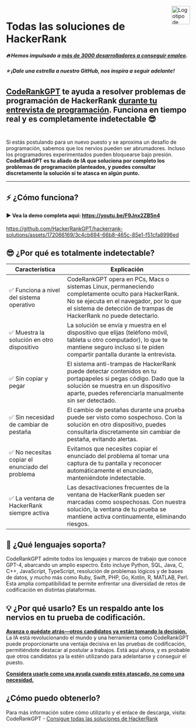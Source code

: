 <a href="https://coderank.solutions/?s=github-repo-es">
    <img src="https://app.coderank.solutions/logo.png" alt="Logotipo de Soluciones HackerRank" title="Soluciones HackerRank" align="right" height="50" />
</a>


# Todas las soluciones de HackerRank

##### :fire: Hemos impulsado a <ins>**más de 3000 desarrolladores a conseguir empleo**</ins>.
##### :star: ¡Dale una estrella a nuestro GitHub, nos inspira a seguir adelante!

**[CodeRankGPT](https://coderank.solutions?s=github-repo-es) te ayuda a resolver problemas de programación de HackerRank <ins>durante tu entrevista de programación</ins>. 
Funciona en tiempo real y es completamente indetectable** 😎
<br />
<br />
---
Si estás postulando para un nuevo puesto y se aproxima un desafío de programación, sabemos que los nervios pueden ser abrumadores. Incluso los programadores experimentados pueden bloquearse bajo presión. **CodeRankGPT es tu aliado de IA que soluciona por completo los problemas de programación planteados, y puedes consultar discretamente la solución si te atasca en algún punto.**
***
## ⚡️ ¿Cómo funciona?
#### ▶️ Vea la demo completa aquí: https://youtu.be/F9Jnx2ZB5n4

https://github.com/HackerRankGPT/hackerrank-solutions/assets/172066169/3c4cb694-66b8-465c-85e1-f51cfa8996ed


## 😎 ¿Por qué es totalmente indetectable?

|Característica   | Explicación  |
|---|---|
|✅ Funciona a nivel del sistema operativo   |CodeRankGPT opera en PCs, Macs o sistemas Linux, permaneciendo completamente oculto para HackerRank. No se ejecuta en el navegador, por lo que el sistema de detección de trampas de HackerRank no puede detectarlo.   |
|✅ Muestra la solución en otro dispositivo   |La solución se envía y muestra en el dispositivo que elijas (teléfono móvil, tableta u otro computador), lo que te mantiene seguro incluso si te piden compartir pantalla durante la entrevista.   |
|✅ Sin copiar y pegar   | El sistema anti-trampas de HackerRank puede detectar contenidos en tu portapapeles si pegas código. Dado que la solución se muestra en un dispositivo aparte, puedes referenciarla manualmente sin ser detectado.  |
|✅ Sin necesidad de cambiar de pestaña   | El cambio de pestañas durante una prueba puede ser visto como sospechoso. Con la solución en otro dispositivo, puedes consultarla discretamente sin cambiar de pestaña, evitando alertas.  |
|✅ No necesitas copiar el enunciado del problema   | Evitamos que necesites copiar el enunciado del problema al tomar una captura de tu pantalla y reconocer automáticamente el enunciado, manteniéndote indetectable.  |
|✅ La ventana de HackerRank siempre activa   | Las desactivaciones frecuentes de la ventana de HackerRank pueden ser marcadas como sospechosas. Con nuestra solución, la ventana de tu prueba se mantiene activa continuamente, eliminando riesgos.  |





## 🐍 ¿Qué lenguajes soporta?
CodeRankGPT admite todos los lenguajes y marcos de trabajo que conoce GPT-4, abarcando un amplio espectro. Esto incluye Python, SQL, Java, C, C++, JavaScript, TypeScript, resolución de problemas lógicos y de bases de datos, y mucho más como Ruby, Swift, PHP, Go, Kotlin, R, MATLAB, Perl. Esta amplia compatibilidad te permite enfrentar una diversidad de retos de codificación en distintas plataformas.
<br />

## 💡 ¿Por qué usarlo? Es un respaldo ante los nervios en tu prueba de codificación.

**<ins>Avanza o quédate atrás—otros candidatos ya están tomando la decisión.</ins>**
La IA está revolucionando el mundo y una herramienta como CodeRankGPT puede proporcionarte una ventaja decisiva en las pruebas de codificación, permitiéndote destacar al postular a trabajos. Está aquí ahora, y es probable que otros candidatos ya la estén utilizando para adelantarse y conseguir el puesto.

**<ins>Considera usarlo como una ayuda cuando estés atascado, no como una necesidad.</ins>**

## ¿Cómo puedo obtenerlo?
Para más información sobre cómo utilizarlo y el enlace de descarga, visita: CodeRankGPT - [Consigue todas las soluciones de HackerRank](https://coderank.solutions?s=github-repo-es)

